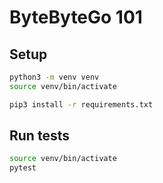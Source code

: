 # ByteByteGo 101

## Setup

```bash
python3 -m venv venv
source venv/bin/activate 

pip3 install -r requirements.txt
```

## Run tests

```bash
source venv/bin/activate
pytest
``` 